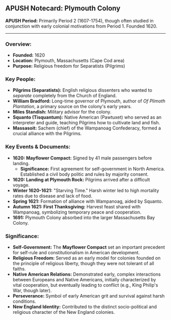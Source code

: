 ## APUSH Notecard: Plymouth Colony

**APUSH Period:** Primarily Period 2 (1607-1754), though often studied in conjunction with early colonial motivations from Period 1. Founded 1620.

---

### **Overview:**
*   **Founded:** 1620
*   **Location:** Plymouth, Massachusetts (Cape Cod area)
*   **Purpose:** Religious freedom for Separatists (Pilgrims)

### **Key People:**
*   **Pilgrims (Separatists):** English religious dissenters who wanted to *separate* completely from the Church of England.
*   **William Bradford:** Long-time governor of Plymouth, author of *Of Plimoth Plantation*, a primary source on the colony's early years.
*   **Miles Standish:** Military advisor for the colony.
*   **Squanto (Tisquantum):** Native American (Pawtuxet) who served as an interpreter and guide, teaching Pilgrims how to cultivate land and fish.
*   **Massasoit:** Sachem (chief) of the Wampanoag Confederacy, formed a crucial alliance with the Pilgrims.

### **Key Events & Documents:**
*   **1620: Mayflower Compact:** Signed by 41 male passengers before landing.
    *   **Significance:** First agreement for self-government in North America. Established a civil body politic and rules by majority consent.
*   **1620: Landing at Plymouth Rock:** Pilgrims arrived after a difficult voyage.
*   **Winter 1620-1621:** "Starving Time." Harsh winter led to high mortality rates due to disease and lack of food.
*   **Spring 1621:** Formation of alliance with Wampanoag, aided by Squanto.
*   **Autumn 1621: First Thanksgiving:** Harvest feast shared with Wampanoag, symbolizing temporary peace and cooperation.
*   **1691:** Plymouth Colony absorbed into the larger Massachusetts Bay Colony.

### **Significance:**
*   **Self-Government:** The **Mayflower Compact** set an important precedent for self-rule and constitutionalism in American development.
*   **Religious Freedom:** Served as an early model for colonies founded on the principle of religious liberty, though they were not tolerant of all faiths.
*   **Native American Relations:** Demonstrated early, complex interactions between Europeans and Native Americans, initially characterized by vital cooperation, but eventually leading to conflict (e.g., King Philip's War, though later).
*   **Perseverance:** Symbol of early American grit and survival against harsh conditions.
*   **New England Identity:** Contributed to the distinct socio-political and religious character of the New England colonies.